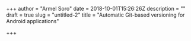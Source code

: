 +++
author = "Armel Soro"
date = 2018-10-01T15:26:26Z
description = ""
draft = true
slug = "untitled-2"
title = "Automatic Git-based versioning for Android applications"

+++




